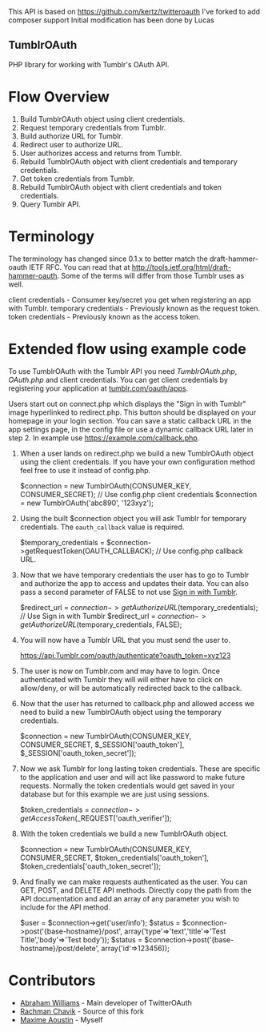 This API is based on https://github.com/kertz/twitteroauth
I've forked to add composer support
Initial modification has been done by Lucas

TumblrOAuth
------------

PHP library for working with Tumblr's OAuth API.

Flow Overview
=============

1. Build TumblrOAuth object using client credentials.
2. Request temporary credentials from Tumblr.
3. Build authorize URL for Tumblr.
4. Redirect user to authorize URL.
5. User authorizes access and returns from Tumblr.
6. Rebuild TumblrOAuth object with client credentials and temporary credentials.
7. Get token credentials from Tumblr.
8. Rebuild TumblrOAuth object with client credentials and token credentials.
9. Query Tumblr API.

Terminology
===========

The terminology has changed since 0.1.x to better match the draft-hammer-oauth IETF
RFC. You can read that at http://tools.ietf.org/html/draft-hammer-oauth. Some of the
terms will differ from those Tumblr uses as well.

client credentials - Consumer key/secret you get when registering an app with Tumblr.
temporary credentials - Previously known as the request token.
token credentials - Previously known as the access token.


Extended flow using example code
================================

To use TumblrOAuth with the Tumblr API you need *TumblrOAuth.php*, *OAuth.php* and
client credentials. You can get client credentials by registering your application at
[tumblr.com/oauth/apps](http://www.tumblr.com/oauth/apps).

Users start out on connect.php which displays the "Sign in with Tumblr" image hyperlinked
to redirect.php. This button should be displayed on your homepage in your login section. You can
save a static callback URL in the app settings page, in the config file or use a dynamic
callback URL later in step 2. In example use https://example.com/callback.php.

1) When a user lands on redirect.php we build a new TumblrOAuth object using the client credentials.
If you have your own configuration method feel free to use it instead of config.php.

    $connection = new TumblrOAuth(CONSUMER_KEY, CONSUMER_SECRET); // Use config.php client credentials
    $connection = new TumblrOAuth('abc890', '123xyz');

2) Using the built $connection object you will ask Tumblr for temporary credentials. The `oauth_callback` value is required.

    $temporary_credentials = $connection->getRequestToken(OAUTH_CALLBACK); // Use config.php callback URL.

3) Now that we have temporary credentials the user has to go to Tumblr and authorize the app
to access and updates their data. You can also pass a second parameter of FALSE to not use [Sign
in with Tumblr](https://dev.Tumblr.com/docs/auth/sign-Tumblr).

    $redirect_url = $connection->getAuthorizeURL($temporary_credentials); // Use Sign in with Tumblr
    $redirect_url = $connection->getAuthorizeURL($temporary_credentials, FALSE);

4) You will now have a Tumblr URL that you must send the user to.

    https://api.Tumblr.com/oauth/authenticate?oauth_token=xyz123

5) The user is now on Tumblr.com and may have to login. Once authenticated with Tumblr they will
will either have to click on allow/deny, or will be automatically redirected back to the callback.

6) Now that the user has returned to callback.php and allowed access we need to build a new
TumblrOAuth object using the temporary credentials.

    $connection = new TumblrOAuth(CONSUMER_KEY, CONSUMER_SECRET, $_SESSION['oauth_token'],
    $_SESSION['oauth_token_secret']);

7) Now we ask Tumblr for long lasting token credentials. These are specific to the application
and user and will act like password to make future requests. Normally the token credentials would
get saved in your database but for this example we are just using sessions.

    $token_credentials = $connection->getAccessToken($_REQUEST['oauth_verifier']);

8) With the token credentials we build a new TumblrOAuth object.

    $connection = new TumblrOAuth(CONSUMER_KEY, CONSUMER_SECRET, $token_credentials['oauth_token'],
    $token_credentials['oauth_token_secret']);

9) And finally we can make requests authenticated as the user. You can GET, POST, and DELETE API
methods. Directly copy the path from the API documentation and add an array of any parameter
you wish to include for the API method.

    $user = $connection->get('user/info');
    $status = $connection->post('{base-hostname}/post', array('type'=>'text','title'=>'Test Title','body'=>'Test body'));
    $status = $connection->post('{base-hostname}/post/delete', array('id'=>123456));

Contributors
============

* [Abraham Williams](https://twitter.com/abraham) - Main developer of TwitterOAuth
* [Rachman Chavik](https://github.com/rchavik) - Source of this fork
* [Maxime Aoustin](https://github.com/maxwell2022) - Myself
